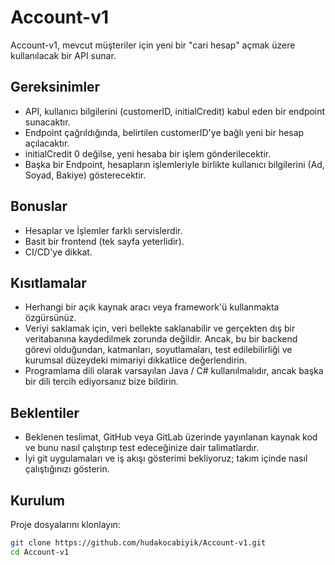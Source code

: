 # Account-v1

Account-v1, mevcut müşteriler için yeni bir "cari hesap" açmak üzere kullanılacak bir API sunar.

## Gereksinimler

- API, kullanıcı bilgilerini (customerID, initialCredit) kabul eden bir endpoint sunacaktır.
- Endpoint çağrıldığında, belirtilen customerID'ye bağlı yeni bir hesap açılacaktır.
- initialCredit 0 değilse, yeni hesaba bir işlem gönderilecektir.
- Başka bir Endpoint, hesapların işlemleriyle birlikte kullanıcı bilgilerini (Ad, Soyad, Bakiye) gösterecektir.

## Bonuslar

- Hesaplar ve İşlemler farklı servislerdir.
- Basit bir frontend (tek sayfa yeterlidir).
- CI/CD'ye dikkat.

## Kısıtlamalar

- Herhangi bir açık kaynak aracı veya framework'ü kullanmakta özgürsünüz.
- Veriyi saklamak için, veri bellekte saklanabilir ve gerçekten dış bir veritabanına kaydedilmek zorunda değildir. Ancak, bu bir backend görevi olduğundan, katmanları, soyutlamaları, test edilebilirliği ve kurumsal düzeydeki mimariyi dikkatlice değerlendirin.
- Programlama dili olarak varsayılan Java / C# kullanılmalıdır, ancak başka bir dili tercih ediyorsanız bize bildirin.

## Beklentiler

- Beklenen teslimat, GitHub veya GitLab üzerinde yayınlanan kaynak kod ve bunu nasıl çalıştırıp test edeceğinize dair talimatlardır.
- İyi git uygulamaları ve iş akışı gösterimi bekliyoruz; takım içinde nasıl çalıştığınızı gösterin.

## Kurulum

Proje dosyalarını klonlayın:
```bash
git clone https://github.com/hudakocabiyik/Account-v1.git
cd Account-v1
